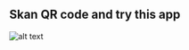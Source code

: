 ## Skan QR code and try this app ##

![alt text][id]

[id]: https://wiki.kikapptools.com/wp-content/uploads/2016/03/CRM_QR.png
